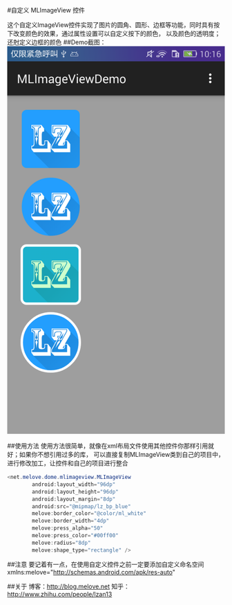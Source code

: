#自定义 MLImageView 控件

这个自定义ImageView控件实现了图片的圆角、圆形、边框等功能，同时具有按下改变颜色的效果，通过属性设置可以自定义按下的颜色，
以及颜色的透明度；还尅定义边框的颜色
##Demo截图：
<img src="screenshot/device-2015-05-04-101609.png" alt="demo screenshot" title="screenshot" />

##使用方法
使用方法很简单，就像在xml布局文件使用其他控件你那样引用就好；如果你不想引用过多的库， 可以直接复制MLImageView类到自己的项目中，
进行修改加工，让控件和自己的项目进行整合
```java
<net.melove.dome.mlimageview.MLImageView
        android:layout_width="96dp"
        android:layout_height="96dp"
        android:layout_margin="8dp"
        android:src="@mipmap/lz_bp_blue"
        melove:border_color="@color/ml_white"
        melove:border_width="4dp"
        melove:press_alpha="50"
        melove:press_color="#00ff00"
        melove:radius="8dp"
        melove:shape_type="rectangle" />
```

##注意
要记着有一点，在使用自定义控件之前一定要添加自定义命名空间
xmlns:melove="http://schemas.android.com/apk/res-auto"

##关于
博客：http://blog.melove.net
知乎：http://www.zhihu.com/people/lzan13